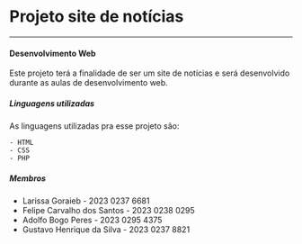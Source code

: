 # Projeto site de notícias 

 *** 

#### Desenvolvimento Web

Este projeto terá a finalidade de ser um site de notícias e será desenvolvido durante as aulas de desenvolvimento web.  


##### Linguagens utilizadas

 As linguagens utilizadas pra esse projeto são:  

    - HTML
    - CSS
    - PHP

##### Membros

- Larissa Goraieb - 2023 0237 6681
- Felipe Carvalho dos Santos - 2023 0238 0295
- Adolfo Bogo Peres - 2023 0295 4375
- Gustavo Henrique da Silva - 2023 0237 8821

